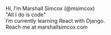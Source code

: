 Hi, I’m Marshall Simcox (@msimcox)
<br>
"All I do is code"
<br>
I’m currently learning React with Django.
<br>
Reach me at marshallsimcox.com

<!---
msimcox/msimcox is a ✨ special ✨ repository because its `README.md` (this file) appears on your GitHub profile.
You can click the Preview link to take a look at your changes.
--->
